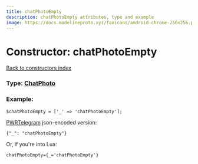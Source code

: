```yaml
---
title: chatPhotoEmpty
description: chatPhotoEmpty attributes, type and example
image: https://docs.madelineproto.xyz/favicons/android-chrome-256x256.png
---
```

# Constructor: chatPhotoEmpty  
[Back to constructors index](index.md)






### Type: [ChatPhoto](../types/ChatPhoto.md)


### Example:

```
$chatPhotoEmpty = ['_' => 'chatPhotoEmpty'];
```  

[PWRTelegram](https://pwrtelegram.xyz) json-encoded version:

```
{"_": "chatPhotoEmpty"}
```


Or, if you're into Lua:  


```
chatPhotoEmpty={_='chatPhotoEmpty'}

```


